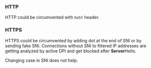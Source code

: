 ### HTTP

HTTP could be circumvented with `hoSt` header.

### HTTPS

HTTPS could be circumvented by adding dot at the end of SNI or by sending fake SNI. Connections without SNI to filtered IP addresses are getting analyzed by active DPI and get blocked after **Server**Hello.

Changing case in SNI does not help.